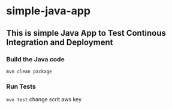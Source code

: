 # simple-java-app
## This is simple Java App to Test Continous Integration and Deployment

### Build the Java code
```mvn clean package```

### Run Tests
```mvn test```
change scrit aws key